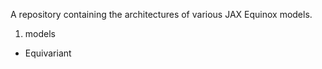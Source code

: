 A repository containing the architectures of various JAX Equinox models.

1. models 
 -  Equivariant